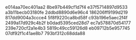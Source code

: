 e014aa70ec401aa2
8be97b449cf1d7f4
e37f5714897d9533
a3b11becb03180fe
2ddbd8890d6e96c4
186206ff9199d219
817dd9004a3ccce4
5f8f9220ca8bd58f
c93b196e5aec2f4f
2499a17d929c4b2f
b0dad5395ced28d7
ec7a578870d54177
239e720cf2a1e4b3
5819c49cc59126d8
eb09712b5e957745
07df92f1c41ae8b7
793bf312c68dda88
